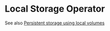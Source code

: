 # Local Storage Operator

See also [Persistent storage using local volumes](https://docs.openshift.com/container-platform/4.12/storage/persistent_storage/persistent_storage_local/persistent-storage-local.html)
